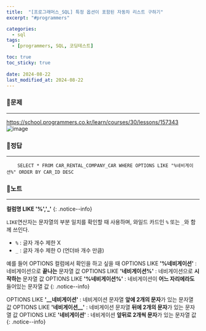 ```yaml
---
title:  "[프로그래머스_SQL] 특정 옵션이 포함된 자동차 리스트 구하기"
excerpt: "#programmers"

categories:
  - sql
tags:
  - [programmers, SQL, 코딩테스트]

toc: true
toc_sticky: true
 
date: 2024-08-22
last_modified_at: 2024-08-22
---
```


### 📜문제
-----
<https://school.programmers.co.kr/learn/courses/30/lessons/157343>  
![image](https://github.com/user-attachments/assets/7623d85d-0b20-4943-b228-9f1d5258ceb0)

### 📜정답
-----
```
    SELECT * FROM CAR_RENTAL_COMPANY_CAR WHERE OPTIONS LIKE "%네비게이션%" ORDER BY CAR_ID DESC
```

### 📜노트
-----
**컬럼명 LIKE '%','_'**
{: .notice--info}  

`LIKE`연산자는 문자열의 부분 일치를 확인할 때 사용하며, 와일드 카드인 `%` 또는 `_`와 함께 쓰인다.
* `%` : 글자 개수 제한 X
* `_` : 글자 개수 제한 O (언더바 개수 만큼)

예를 들어 OPTIONS 컬럼에서 확인을 하고 싶을 때
OPTIONS LIKE **'%네비게이션'**    : 네비게이션으로 **끝나는** 문자열 값 
OPTIONS LIKE **'네비게이션%'**    : 네비게이션으로 **시작하는** 문자열 값 
OPTIONS LIKE **'%네비게이션%'**   : 네비게이션이 **어느 자리에라도** 들어있는 문자열 값
{: .notice--info}

OPTIONS LIKE **'__네비게이션'**   : 네비게이션 문자열 **앞에 2개의 문자**가 있는 문자열 값
OPTIONS LIKE **'네비게이션__'**   : 네비게이션 문자열 **뒤에 2개의 문자**가 있는 문자열 값
OPTIONS LIKE **'__네비게이션__'** : 네비게이션 **앞뒤로 2개씩 문자**가 있는 문자열 값
{: .notice--info}
